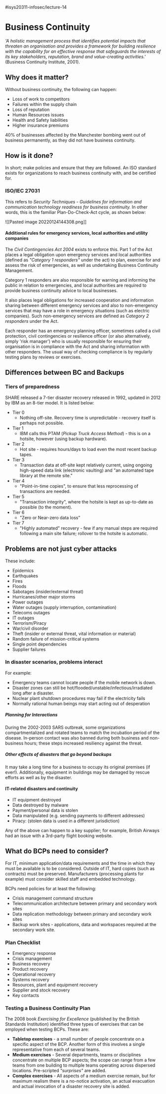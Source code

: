 #isys20311-infosec/lecture-14
# Business Continuity

*'A holistic management process that identifies potential impacts that threaten an organisation and provides a framework for building resilience with the capability for an effective response that safeguards the interests of its key stakeholders, reputation, brand and value-creating activities.'* (Business Continuity Institute, 2001).

## Why does it matter?

Without business continuity, the following can happen:
- Loss of work to competitors
- Failures within the supply chain
- Loss of reputation
- Human Resources issues
- Health and Safety liabilities
- Higher insurance premiums

40% of businesses affected by the Manchester bombing went out of business permanently, as they did not have business continuity.

## How is it done?

In short; make policies and ensure that they are followed. An ISO standard exists for organizations to reach business continuity with, and be certified for.

### ISO/IEC 27031

This refers to *Security Techniques - Guidelines for information and communication technology readiness for business continuity.* In other words, this is the familiar Plan-Do-Check-Act cycle, as shown below:

![[Pasted image 20220124144308.png]]

#### Additional rules for emergency services, local authorities and utility companies

The *Civil Contingencies Act 2004* exists to enforce this. Part 1 of the Act places a legal obligation upon emergency services and local authorities (defined as *"Category 1 responders"* under the act) to plan, exercise for and assess the risk of emergencies, as well as undertaking Business Continuity Management.

Category 1 responders are also responsible for warning and informing the public in relation to emergencies, and local authorities are required to provide business continuity advice to local businesses.

It also places legal obligations for increased cooperation and information sharing between different emergency services and also to non-emergency services that may have a role in emergency situations (such as electric companies). Such non-emergency services are defined as *Category 2 responders* under the Act.

Each responder has an emergency planning officer, sometimes called a civil protection, civil contingencies or resilience officer (or also alternatively, simply 'risk manager') who is usually responsible for ensuring their organisation is in compliance with the Act and sharing information with other responders. The usual way of checking compliance is by regularly testing plans by reviews or exercises.

## Differences between BC and Backups

### Tiers of preparedness

SHARE released a 7-tier disaster recovery released in 1992, updated in 2012 by IBM as an 8-tier model. It is listed below:

- Tier 0
	- Nothing off-site. Recovery time is unpredictable - recovery itself is perhaps not possible.
- Tier 1
	- IBM calls this PTAM (*Pickup Truck Access Method*) - this is on a hotsite, however (using backup hardware).
-  Tier 2
	- Hot site - requires hours/days to load even the most recent backup tapes.
- Tier 3
	- Transaction data at off-site kept relatively current, using ongoing high-speed data link (electronic vaulting) and "an automated tape library at the remote site."
- Tier 4
	- "Point-in-time copies", to ensure that less reprocessing of transactions are needed.
- Tier 5
	- "Transaction integrity", where the hotsite is kept as up-to-date as possible (to the moment).
- Tier 6
	- "Zero or Near-zero data loss"
- Tier 7
	- "Highly automated" recovery - few if any manual steps are required following a main site failure; rollover to the hotsite is automatic.

## Problems are not just cyber attacks

These include:
- Epidemics
- Earthquakes
- Fires
- Floods
- Sabotages (insider/external threat)
- Hurricanes/other major storms
- Power outages
- Water outages (supply interruption, contamination)
- Telecoms outages
- IT outages
- Terrorism/Piracy
- War/civil disorder
- Theft (insider or external threat, vital information or material)
- Random failure of mission-critical systems
- Single point dependencies
- Supplier failures

### In disaster scenarios, problems interact

For example:

- Emergency teams cannot locate people if the mobile network is down.
- Disaster zones can still be hot/flooded/unstable/infectious/irradiated long after a disaster.
- Nuclear plant shutdown procedures may fail if the electricity fails
- Normally rational human beings may start acting out of desperation

##### Planning for Interactions

During the 2002-2003 SARS outbreak, some organizations compartmentalized and rotated teams to match the incubation period of the disease. In-person contact was also banned during both business and non-business hours; these steps increased resiliency against the threat.

##### Other effects of disasters that go beyond backups

It may take a long time for a business to occupy its original premises (if ever!). Additionally, equipment in buildings may be damaged by rescue efforts as well as by the disaster.

#### IT-related disasters and continuity

- IT equipment destroyed
- Data destroyed by malware
- Payment/personal data is stolen
- Data manipulated (e.g. sending payments to different addresses)
- Piracy: (stolen data is used in a different jurisdiction)

Any of the above can happen to a key supplier; for example, British Airways had an issue with a 3rd-party flight booking website.

## What do BCPs need to consider?

For IT, minimum application/data requirements and the time in which they must be available is to be considered. Outside of IT, hard copies (such as contracts) must be preserved. Manufacturers (processing plants for example) must consider skilled staff and embedded technology.

BCPs need policies for at least the following:
- Crisis management command structure
- Telecommunication architecture between primary and secondary work sites
- Data replication methodology between primary and secondary work sites
- Backup work sites - applications, data and workspaces required at the secondary work site.

### Plan Checklist

- Emergency response
- Crisis management
- Business recovery
- Product recovery
- Operational recovery
- Systems recovery
- Resources, plant and equipment recovery
- Supplier and stock recovery
- Key contacts

### Testing a Business Continuity Plan

The 2008 book *Exercising for Excellence* (published by the British Standards Institution) identified three types of exercises that can be employed when testing BCPs. These are:

- **Tabletop exercises** - a small number of people concentrate on a specific aspect of the BCP. Another form of this involves a single representative from each of several teams.
- **Medium exercises** - Several departments, teams or disciplines concentrate on multiple BCP aspects; the scope can range from a few teams from one building to multiple teams operating across dispersed locations. Pre-scripted *"surprises"* are added.
- **Complex exercises** - All aspects of a medium exercise remain, but for maximum realism there is a no-notice activation, an actual evacuation and actual invocation of a disaster recovery site is added.





